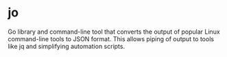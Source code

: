 # jo
Go library and command-line tool that converts the output of popular Linux command-line tools to JSON format. This allows piping of output to tools like jq and simplifying automation scripts.
